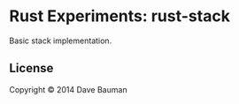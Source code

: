 # Rust Experiments: rust-stack

Basic stack implementation.

## License

Copyright © 2014 Dave Bauman
